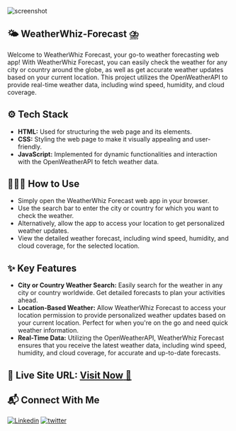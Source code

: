 ![screenshot](https://github.com/mhdamaan79/WeatherWhiz-Forecast/assets/118375524/603c1380-71a7-44f9-b89e-e66aeb43adc6)

## 🌤️ WeatherWhiz-Forecast ⛈️

Welcome to WeatherWhiz Forecast, your go-to weather forecasting web app! With WeatherWhiz Forecast, you can easily check the weather for any city or country around the globe, as well as get accurate weather updates based on your current location. This project utilizes the OpenWeatherAPI to provide real-time weather data, including wind speed, humidity, and cloud coverage.

## ⚙️ Tech Stack

- **HTML:** Used for structuring the web page and its elements.
- **CSS:** Styling the web page to make it visually appealing and user-friendly.
- **JavaScript:** Implemented for dynamic functionalities and interaction with the OpenWeatherAPI to fetch weather data.

## 🧑🏻‍💻 How to Use

- Simply open the WeatherWhiz Forecast web app in your browser.
- Use the search bar to enter the city or country for which you want to check the weather.
- Alternatively, allow the app to access your location to get personalized weather updates.
- View the detailed weather forecast, including wind speed, humidity, and cloud coverage, for the selected location.

## ✨ Key Features

- **City or Country Weather Search:** Easily search for the weather in any city or country worldwide. Get detailed forecasts to plan your activities ahead.
- **Location-Based Weather:** Allow WeatherWhiz Forecast to access your location permission to provide personalized weather updates based on your current location. Perfect for when you're on the go and need quick weather information.
- **Real-Time Data:** Utilizing the OpenWeatherAPI, WeatherWhiz Forecast ensures that you receive the latest weather data, including wind speed, humidity, and cloud coverage, for accurate and up-to-date forecasts.

## 📌 Live Site URL: <a href="https://weatherwhiz-forecast-79.netlify.app/">**Visit Now** 🚀</a>

## 📬 Connect With Me

[![Linkedin](https://img.shields.io/badge/LinkedIn-1877F2?style=for-the-badge&logo=linkedin&logoColor=white)](https://www.linkedin.com/in/mhdamaan79/)
[![twitter](	https://img.shields.io/badge/Twitter-1DA1F2?style=for-the-badge&logo=twitter&logoColor=white)](https://twitter.com/mhdamaan79)
